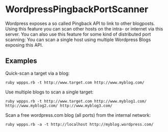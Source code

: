 WordpressPingbackPortScanner
============================

Wordpress exposes a so called Pingback API to link to other blogposts.
Using this feature you can scan other hosts on the intra- or internet via this server.
You can also use this feature for some kind of distributed port scanning:
You can scan a single host using multiple Wordpress Blogs exposing this API.

Examples
--------
Quick-scan a target via a blog:
```
ruby wppps.rb -t http://www.target.com http://www.myblog.com/
```

Use multiple blogs to scan a single target:
```
ruby wppps.rb -t http://www.target.com http://www.myblog1.com/ http://www.myblog2.com/ http://www.myblog3.com/
```

Scan a free wordpress.com blog (all ports) from the internal network:
```
ruby wppps.rb -a -t http://localhost http://myblog.wordpress.com/
```
